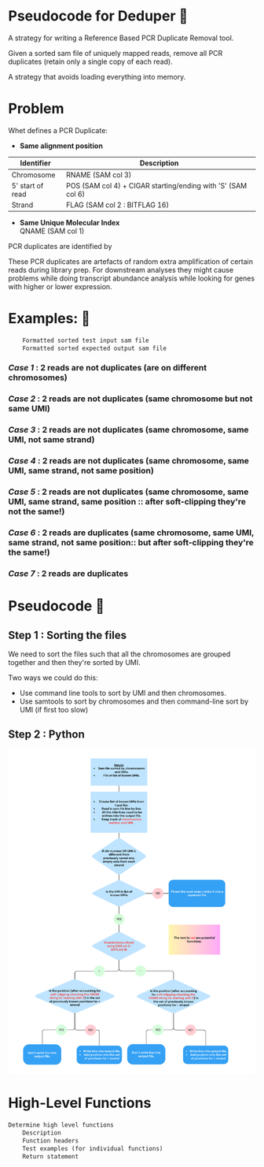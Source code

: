 # **Pseudocode for Deduper** :rose: 

 A strategy for writing a Reference Based PCR Duplicate Removal tool.

 Given a sorted sam file of uniquely mapped reads, remove all PCR duplicates (retain only a single copy of each read). 
 
 A strategy that avoids loading everything into memory.

# **Problem**

Whet defines a PCR Duplicate:

- **Same alignment position** 

| Identifier | Description |
| --- | --- |
| Chromosome   | RNAME (SAM col 3)  |
| 5' start of read  | POS (SAM col 4) + CIGAR  starting/ending with 'S' (SAM col 6)  |
| Strand | FLAG (SAM col 2 : BITFLAG 16) |
       
- **Same Unique Molecular Index**       
QNAME (SAM col 1)

PCR duplicates are identified by 

These PCR duplicates are artefacts of random extra amplification of certain reads during library prep. For downstream analyses they might cause problems while doing transcript abundance analysis while looking for genes with higher or lower expression.
 
# **Examples:** :circus_tent:
        Formatted sorted test input sam file
        Formatted sorted expected output sam file

### ***Case 1*** : **2 reads are not duplicates (are on different chromosomes)**

### ***Case 2*** : **2 reads are not duplicates (same chromosome but not same UMI)**

### ***Case 3*** : **2 reads are not duplicates (same chromosome, same UMI, not same strand)**

### ***Case 4*** : **2 reads are not duplicates (same chromosome, same UMI, same strand, not same position)**

### ***Case 5*** : **2 reads are not duplicates (same chromosome, same UMI, same strand, same position :: after soft-clipping they're not the same!)**

### ***Case 6*** : **2 reads are duplicates (same chromosome, same UMI, same strand, not same position:: but after soft-clipping they're the same!)**

### ***Case 7*** : **2 reads are duplicates**

# **Pseudocode** :round_pushpin:

## Step 1 : Sorting the files

We need to sort the files such that all the chromosomes are grouped together and then they're sorted by UMI.

Two ways we could do this:

- Use command line tools to sort by UMI and then chromosomes. 
- Use samtools to sort by chromosomes and then command-line sort by UMI (if first too slow)

## Step 2 : Python
 
![pseudocode](pseudocode.png)

# **High-Level Functions**
    Determine high level functions
        Description
        Function headers
        Test examples (for individual functions)
        Return statement
